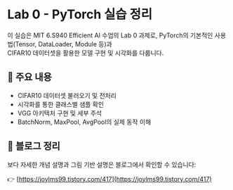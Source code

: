 # Lab 0 - PyTorch 실습 정리

이 실습은 MIT 6.S940 Efficient AI 수업의 Lab 0 과제로,
PyTorch의 기본적인 사용법(Tensor, DataLoader, Module 등)과  
CIFAR10 데이터셋을 활용한 모델 구현 및 시각화를 다룹니다.

## 🧠 주요 내용

- CIFAR10 데이터셋 불러오기 및 전처리
- 시각화를 통한 클래스별 샘플 확인
- VGG 아키텍처 구현 및 세부 주석
- BatchNorm, MaxPool, AvgPool의 실제 동작 이해

## 🔗 블로그 정리

보다 자세한 개념 설명과 그림 기반 설명은 블로그에서 확인할 수 있습니다:

👉 [https://joylms99.tistory.com/417](https://joylms99.tistory.com/417)
